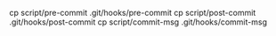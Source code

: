 
cp script/pre-commit    .git/hooks/pre-commit
cp script/post-commit  .git/hooks/post-commit
cp script/commit-msg  .git/hooks/commit-msg
